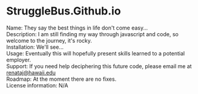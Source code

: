 # StruggleBus.Github.io
Name: They say the best things in life don't come easy...<br>
Description: I am still finding my way through javascript and code, so welcome to the journey, it's rocky. <br>
Installation: We'll see...<br>
Usage: Eventually this will hopefully present skills learned to a potential employer. <br>
Support: If you need help deciphering this future code, please email me at renataj@hawaii.edu <br>
Roadmap: At the moment there are no fixes.<br>
License information: N/A<br>
